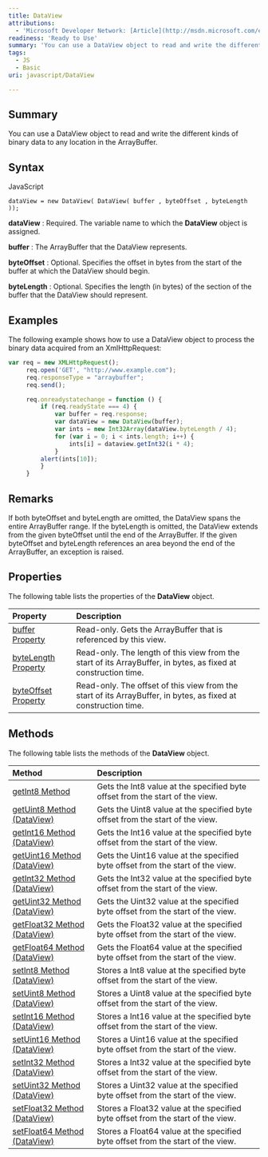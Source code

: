```yaml
---
title: DataView
attributions:
  - 'Microsoft Developer Network: [Article](http://msdn.microsoft.com/en-us/library/ie/br212463(v=vs.94).aspx)'
readiness: 'Ready to Use'
summary: 'You can use a DataView object to read and write the different kinds of binary data to any location in the ArrayBuffer.'
tags:
  - JS
  - Basic
uri: javascript/DataView

---
```

## Summary

You can use a DataView object to read and write the different kinds of binary data to any location in the ArrayBuffer.

## Syntax

<span class="language">JavaScript</span>

    dataView = new DataView( DataView( buffer , byteOffset , byteLength ));

**dataView**
:   Required. The variable name to which the **DataView** object is assigned.

**buffer**
:   The ArrayBuffer that the DataView represents.

**byteOffset**
:   Optional. Specifies the offset in bytes from the start of the buffer at which the DataView should begin.

**byteLength**
:   Optional. Specifies the length (in bytes) of the section of the buffer that the DataView should represent.

## Examples

The following example shows how to use a DataView object to process the binary data acquired from an XmlHttpRequest:

``` js
var req = new XMLHttpRequest();
     req.open('GET', "http://www.example.com");
     req.responseType = "arraybuffer";
     req.send();

     req.onreadystatechange = function () {
         if (req.readyState === 4) {
             var buffer = req.response;
             var dataView = new DataView(buffer);
             var ints = new Int32Array(dataView.byteLength / 4);
             for (var i = 0; i < ints.length; i++) {
                 ints[i] = dataview.getInt32(i * 4);
             }
         alert(ints[10]);
         }
     }
```

## Remarks

If both byteOffset and byteLength are omitted, the DataView spans the entire ArrayBuffer range. If the byteLength is omitted, the DataView extends from the given byteOffset until the end of the ArrayBuffer. If the given byteOffset and byteLength references an area beyond the end of the ArrayBuffer, an exception is raised.

## Properties

The following table lists the properties of the **DataView** object.

|Property|Description|
|:-------|:----------|
|[buffer Property](/javascript/DataView/buffer)|Read-only. Gets the ArrayBuffer that is referenced by this view.|
|[byteLength Property](/javascript/DataView/byteLength)|Read-only. The length of this view from the start of its ArrayBuffer, in bytes, as fixed at construction time.|
|[byteOffset Property](/javascript/DataView/byteOffset)|Read-only. The offset of this view from the start of its ArrayBuffer, in bytes, as fixed at construction time.|

## Methods

The following table lists the methods of the **DataView** object.

|Method|Description|
|:-----|:----------|
|[getInt8 Method](/javascript/DataView/getInt8)|Gets the Int8 value at the specified byte offset from the start of the view.|
|[getUint8 Method (DataView)](/javascript/DataView/getUint8)|Gets the Uint8 value at the specified byte offset from the start of the view.|
|[getInt16 Method (DataView)](/javascript/DataView/getInt16)|Gets the Int16 value at the specified byte offset from the start of the view.|
|[getUint16 Method (DataView)](/javascript/DataView/getUint16)|Gets the Uint16 value at the specified byte offset from the start of the view.|
|[getInt32 Method (DataView)](/javascript/DataView/getInt32)|Gets the Int32 value at the specified byte offset from the start of the view.|
|[getUint32 Method (DataView)](/javascript/DataView/getUint32)|Gets the Uint32 value at the specified byte offset from the start of the view.|
|[getFloat32 Method (DataView)](/javascript/DataView/getFloat32)|Gets the Float32 value at the specified byte offset from the start of the view.|
|[getFloat64 Method (DataView)](/javascript/DataView/getFloat64)|Gets the Float64 value at the specified byte offset from the start of the view.|
|[setInt8 Method (DataView)](/javascript/DataView/setInt8)|Stores a Int8 value at the specified byte offset from the start of the view.|
|[setUint8 Method (DataView)](/javascript/DataView/setUint8)|Stores a Uint8 value at the specified byte offset from the start of the view.|
|[setInt16 Method (DataView)](/javascript/DataView/setInt16)|Stores a Int16 value at the specified byte offset from the start of the view.|
|[setUint16 Method (DataView)](/javascript/DataView/setUint16)|Stores a Uint16 value at the specified byte offset from the start of the view.|
|[setInt32 Method (DataView)](/javascript/DataView/setInt32)|Stores a Int32 value at the specified byte offset from the start of the view.|
|[setUint32 Method (DataView)](/javascript/DataView/setUint32)|Stores a Uint32 value at the specified byte offset from the start of the view.|
|[setFloat32 Method (DataView)](/javascript/DataView/setFloat32)|Stores a Float32 value at the specified byte offset from the start of the view.|
|[setFloat64 Method (DataView)](/javascript/DataView/setFloat64)|Stores a Float64 value at the specified byte offset from the start of the view.|

